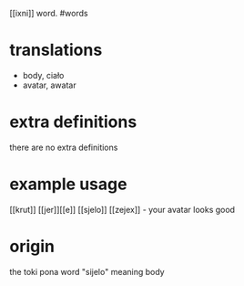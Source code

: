 [[ixni]] word.
#words
# translations
- body, ciało
- avatar, awatar
# extra definitions
there are no extra definitions
# example usage
[[krut]] [[jer]][[e]] [[sjelo]] [[zejex]] - your avatar looks good
# origin
the toki pona word "sijelo" meaning body